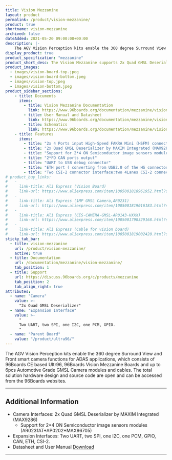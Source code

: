 ```yaml
---
title: Vision Mezzanine
layout: product
permalink: /product/vision-mezzanine/
product: true
shortname: vision-mezzanine
archived: false
dateAdded: 2021-05-20 09:00:00+00:00
description: |-
    The AGV Vision Perception kits enable the 360 degree Surround View and Front smart camera functions for ADAS applications, which consists of 96Boards CE based Ultra96, 96Boards Vision Mezzanine Boards and up to 6pcs Automotive Grade GMSL Camera modules and cables
display_product: true
product_specification: "mezzanine"
product_short_desc: The Vision Mezzanine supports 2x Quad GMSL Deserializer by MAXIM Integrated (MAX9286) and has support for 2*4 ON Semiconductor image sensors modules (AR0231AT+AP0202+MAX96705).
product_images:
  - images/vision-board-top.jpeg
  - images/vision-board-bottom.jpeg
  - images/vision-top.jpeg
  - images/vision-bottom.jpeg
product_sidebar_sections:
    - title: Documents
      items:
        - title: Vision Mezzanine Documentation
          link: https://www.96boards.org/documentation/mezzanine/vision-mezzanine/
        - title: User Manual and Datasheet
          link: https://www.96boards.org/documentation/mezzanine/vision-mezzanine/files/vision-user-manual.pdf
        - title: Schematics
          link: https://www.96boards.org/documentation/mezzanine/vision-mezzanine/files/vision-sch.pdf
    - title: Features
      items:
        - title: "2x 4 Ports input High-Speed FAKRA Mini (HSFM) connectors"
        - title: "2x Quad GMSL Deserializer by MAXIM Integrated (MAX9286)"
        - title: "Support for 2*4 ON Semiconductor image sensors modules (AR0231AT+AP0202+MAX96705)"
        - title: "2*FD CAN ports output"
        - title: "UART to USB debug connector"
        - title: "ETH port ( converting from USB2.0 of the HS connector to ETH bridge )"
        - title: "Two CSI-2 connector interface:two 4Lanes CSI-2 connector from MAX9286 output"
# product_buy_links:
#   -
#     link-title: Ali Express (Vision Board)
#     link-url: https://www.aliexpress.com/item/1005001818961952.html?spm=a2g0o.store_home.0.0.5c0c4deaOXneSU
#   -
#     link-title: Ali Express (1MP GMSL Camera,AR0231)
#     link-url: https://www.aliexpress.com/item/1005001819016183.html?spm=a2g0o.store_home.0.0.5c0c4deaOXneSU
#   -
#     link-title: Ali Express (CES-CAMERA-GMSL-AR0143-HXXX)
#     link-url: https://www.aliexpress.com/item/1005001798329168.html?spm=a2g0o.store_home.0.0.5c0c4deaOXneSU
#   -
#     link-title: Ali Express (Cable for vision board)
#     link-url: https://www.aliexpress.com/item/1005001819002420.html?spm=a2g0o.store_home.0.0.5c0c4deaOXneSU
sticky_tab_bar:
  - title: vision-mezzanine
    url: /product/vision-mezzanine/
    active: true
  - title: Documentation
    url: /documentation/mezzanine/vision-mezzanine/
    tab_position: 1
  - title: Support
    url: https://discuss.96boards.org/c/products/mezzanine
    tab_position: 2
    tab_align_right: true
attributes:
  - name: "Camera"
    value: >-
      "2x Quad GMSL Deserializer"
  - name: "Expansion Interface"
    value: >-
      "
      Two UART, two SPI, one I2C, one PCM, GPIO.
      "
  - name: "Parent Board"
    value: "/product/ultra96/"
---
```

The AGV Vision Perception kits enable the 360 degree Surround View and Front smart camera functions for ADAS applications, which consists of
96Boards CE based Ultr96, 96Boards Vision Mezzanine Boards and up to 6pcs Automotive Grade GMSL Camera modules and cables.
The total solution hardware design and source code are open and can be accessed from the 96Boards websites.

***

## Additional Information

- Camera Interfaces: 2x Quad GMSL Deserializer by MAXIM Integrated (MAX9286)
  - Support for 2*4 ON Semiconductor image sensors modules (AR0231AT+AP0202+MAX96705)
- Expansion Interfaces: Two UART, two SPI, one I2C, one PCM, GPIO, CAN, ETH, CSI-2.
- Datasheet and User Manual [Download](https://www.96boards.org/documentation/mezzanine/vision-mezzanine/files/vision-user-manual.pdf)


***
